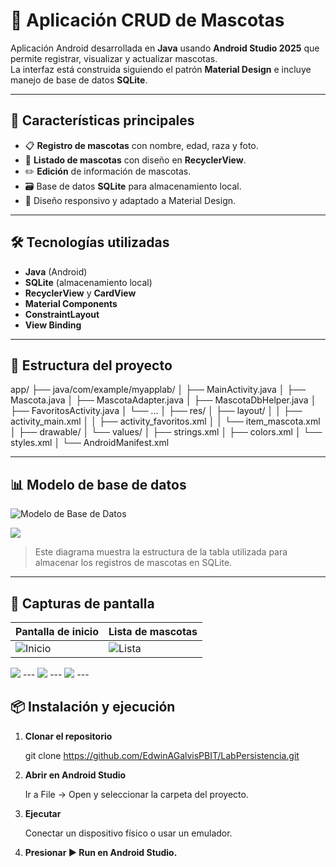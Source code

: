 # 🐾 Aplicación CRUD de Mascotas

Aplicación Android desarrollada en **Java** usando **Android Studio 2025** que permite registrar, visualizar y actualizar mascotas.  
La interfaz está construida siguiendo el patrón **Material Design** e incluye manejo de base de datos **SQLite**.

---

## 📌 Características principales

- 📋 **Registro de mascotas** con nombre, edad, raza y foto.
- 📖 **Listado de mascotas** con diseño en **RecyclerView**.
- ✏️ **Edición** de información de mascotas.
- 🗃 Base de datos **SQLite** para almacenamiento local.
- 🎨 Diseño responsivo y adaptado a Material Design.

---

## 🛠 Tecnologías utilizadas

- **Java** (Android)
- **SQLite** (almacenamiento local)
- **RecyclerView** y **CardView**
- **Material Components**
- **ConstraintLayout**
- **View Binding**

---

## 📂 Estructura del proyecto

app/
├── java/com/example/myapplab/
│ ├── MainActivity.java
│ ├── Mascota.java
│ ├── MascotaAdapter.java
│ ├── MascotaDbHelper.java
│ ├── FavoritosActivity.java
│ └── ...
│
├── res/
│ ├── layout/
│ │ ├── activity_main.xml
│ │ ├── activity_favoritos.xml
│ │ └── item_mascota.xml
│ ├── drawable/
│ └── values/
│ ├── strings.xml
│ ├── colors.xml
│ └── styles.xml
│
└── AndroidManifest.xml


---

## 📊 Modelo de base de datos

![Modelo de Base de Datos](modelo_mascota.png)

<img src="C:\Users\ITNVUSER\AndroidStudioProjects\MyAppLabTwo-main\app\src\main\res\drawable\modelo_mascota.png"/>

> Este diagrama muestra la estructura de la tabla utilizada para almacenar los registros de mascotas en SQLite.

---

## 📸 Capturas de pantalla

| Pantalla de inicio | Lista de mascotas |
|--------------------|------------------|
| ![Inicio](captures/inicio.png) | ![Lista](captures/lista.png) |

<img src="C:\Users\ITNVUSER\AndroidStudioProjects\MyAppLabTwo-main\app\src\main\res\drawable\pantalla_principal.png"/>
---
<img src="C:\Users\ITNVUSER\AndroidStudioProjects\MyAppLabTwo-main\app\src\main\res\drawable\pantalla_ranking.png"/>
---
<img src="C:\Users\ITNVUSER\AndroidStudioProjects\MyAppLabTwo-main\app\src\main\res\drawable\pantalla_posiciones.png"/>
---

## 📦 Instalación y ejecución

1. **Clonar el repositorio**

   git clone https://github.com/EdwinAGalvisPBIT/LabPersistencia.git

2. **Abrir en Android Studio**

    Ir a File → Open y seleccionar la carpeta del proyecto.

3. **Ejecutar**

   Conectar un dispositivo físico o usar un emulador.

4. **Presionar ▶️ Run en Android Studio.**
